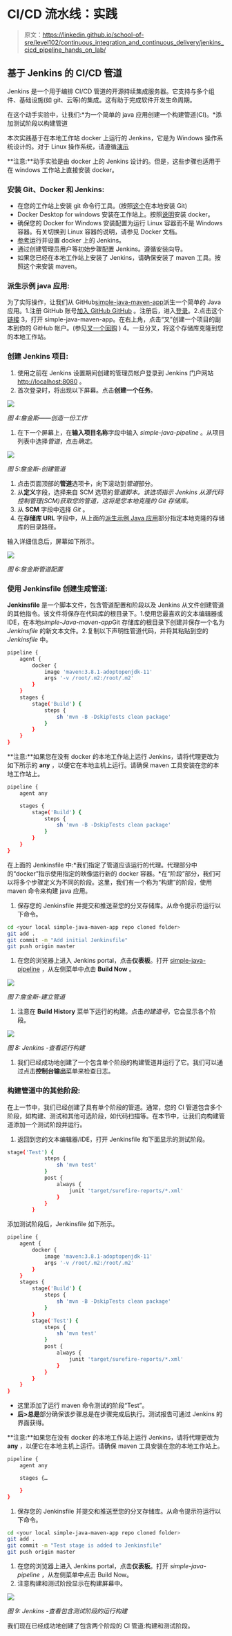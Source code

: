 # CI/CD 流水线：实践

> 原文：<https://linkedin.github.io/school-of-sre/level102/continuous_integration_and_continuous_delivery/jenkins_cicd_pipeline_hands_on_lab/>

## 基于 Jenkins 的 CI/CD 管道

Jenkins 是一个用于编排 CI/CD 管道的开源持续集成服务器。它支持与多个组件、基础设施(如 git、云等)的集成。这有助于完成软件开发生命周期。

在这个动手实验中，让我们:*为一个简单的 java 应用创建一个构建管道(CI)。*添加测试阶段以构建管道

本次实践基于在本地工作站 docker 上运行的 Jenkins，它是为 Windows 操作系统设计的。对于 Linux 操作系统，请遵循[演示](https://www.jenkins.io/doc/tutorials/build-a-java-app-with-maven/)

**注意:**动手实验是由 docker 上的 Jenkins 设计的。但是，这些步骤也适用于在 windows 工作站上直接安装 docker。

### 安装 Git、Docker 和 Jenkins:

*   在您的工作站上安装 git 命令行工具。(按照[这个](https://suwebdev.github.io/wats-lab-faq/first-question.html#download-and-install-git)在本地安装 Git)
*   Docker Desktop for windows 安装在工作站上。按照[说明](https://docs.docker.com/docker-for-windows/install/#install-docker-desktop-on-windows)安装 docker。
*   确保您的 Docker for Windows 安装配置为运行 Linux 容器而不是 Windows 容器。有关切换到 Linux 容器的说明，请参见 Docker 文档。
*   [参考](https://www.jenkins.io/doc/tutorials/build-a-java-app-with-maven/#on-windows)运行并设置 docker 上的 Jenkins。
*   通过创建管理员用户等初始步骤配置 Jenkins。遵循安装向导。
*   如果您已经在本地工作站上安装了 Jenkins，请确保安装了 maven 工具。按照这个来安装 maven。

### 派生示例 java 应用:

为了实际操作，让我们从 GitHub[simple-java-maven-app](https://github.com/jenkins-docs/simple-java-maven-app)派生一个简单的 Java 应用。1.注册 GitHub 账号[加入 GitHub GitHub](https://github.com/signup?source=login) 。注册后，进入[登录](https://github.com/login)。2.点击这个[链接](https://github.com/jenkins-docs/simple-java-maven-app) 3，打开 simple-java-maven-app。在右上角，点击“叉”创建一个项目的副本到你的 GitHub 帐户。(参见[叉一个回购](https://help.github.com/articles/fork-a-repo/) ) 4。一旦分叉，将这个存储库克隆到您的本地工作站。

### 创建 Jenkins 项目:

1.  使用之前在 Jenkins 设置期间创建的管理员帐户登录到 Jenkins 门户网站 [http://localhost:8080](http://localhost:8080) 。
2.  首次登录时，将出现以下屏幕。点击**创建一个任务**。

![](img/da164e491c6bf4711aaf3ddb26b83801.png)

*图 4:詹金斯——创造一份工作*

1.  在下一个屏幕上，在**输入项目名称**字段中输入 *simple-java-pipeline* 。从项目列表中选择*管道*，点击*确定*。

![](img/6a931d808a5a09b95fe05e4ba90a10ad.png)

*图 5:詹金斯-创建管道*

1.  点击页面顶部的**管道**选项卡，向下滚动到*管道*部分。
2.  从**定义**字段，选择来自 SCM 选项的*管道脚本。该选项指示 Jenkins 从源代码控制管理(SCM)获取您的管道，这将是您本地克隆的 Git 存储库。*
3.  从 **SCM** 字段中选择 *Git* 。
4.  在**存储库 URL** 字段中，从上面的[派生示例 Java 应用](#forking-sample-java-application:)部分指定本地克隆的存储库的目录路径。

输入详细信息后，屏幕如下所示。

![](img/8a97bdfa207661707b807203caac5d90.png)

*图 6:詹金斯管道配置*

### 使用 Jenkinsfile 创建生成管道:

**Jenkinsfile** 是一个脚本文件，包含管道配置和阶段以及 Jenkins 从文件创建管道的其他指令。该文件将保存在代码库的根目录下。1.使用您最喜欢的文本编辑器或 IDE，在本地*simple-Java-maven-app*Git 存储库的根目录下创建并保存一个名为 *Jenkinsfile* 的新文本文件。2.复制以下声明性管道代码，并将其粘贴到空的 *Jenkinsfile* 中。

```sh
pipeline {
    agent {
        docker {
            image 'maven:3.8.1-adoptopenjdk-11' 
            args '-v /root/.m2:/root/.m2' 
        }
    }
    stages {
        stage('Build') { 
            steps {
                sh 'mvn -B -DskipTests clean package' 
            }
        }
    }
} 
```

**注意:**如果您在没有 docker 的本地工作站上运行 Jenkins，请将代理更改为如下所示的 **any** ，以便它在本地主机上运行。请确保 maven 工具安装在您的本地工作站上。

```sh
pipeline {
    agent any

    stages {
        stage('Build') { 
            steps {
                sh 'mvn -B -DskipTests clean package' 
            }
        }
    }
} 
```

在上面的 Jenkinsfile 中:*我们指定了管道应该运行的代理。代理部分中的“docker”指示使用指定的映像运行新的 docker 容器。*在“阶段”部分，我们可以将多个步骤定义为不同的阶段。这里，我们有一个称为“构建”的阶段，使用 maven 命令来构建 java 应用。

1.  保存您的 Jenkinsfile 并提交和推送至您的分叉存储库。从命令提示符运行以下命令。

```sh
cd <your local simple-java-maven-app repo cloned folder>
git add .
git commit -m "Add initial Jenkinsfile"
git push origin master 
```

1.  在您的浏览器上进入 Jenkins portal，点击**仪表板**。打开 [simple-java-pipeline](http://localhost:8080/job/simple-java-pipeline/) ，从左侧菜单中点击 **Build Now** 。

![](img/9789233004863dd006276de25548f799.png)

*图 7:詹金斯-建立管道*

1.  注意在 **Build History** 菜单下运行的构建。点击*的建造号*，它会显示各个阶段。

![](img/9481c69bbd2864cca1ccd6c16b285a5a.png)

*图 8: Jenkins -查看运行构建*

1.  我们已经成功地创建了一个包含单个阶段的构建管道并运行了它。我们可以通过点击**控制台输出**菜单来检查日志。

### 构建管道中的其他阶段:

在上一节中，我们已经创建了具有单个阶段的管道。通常，您的 CI 管道包含多个阶段，如构建、测试和其他可选阶段，如代码扫描等。在本节中，让我们向构建管道添加一个测试阶段并运行。

1.  返回到您的文本编辑器/IDE，打开 Jenkinsfile 和下面显示的测试阶段。

```sh
stage('Test') {
            steps {
                sh 'mvn test'
            }
            post {
                always {
                    junit 'target/surefire-reports/*.xml'
                }
            }
        } 
```

添加测试阶段后，Jenkinsfile 如下所示。

```sh
pipeline {
    agent {
        docker {
            image 'maven:3.8.1-adoptopenjdk-11' 
            args '-v /root/.m2:/root/.m2' 
        }
    }
    stages {
        stage('Build') { 
            steps {
                sh 'mvn -B -DskipTests clean package' 
            }
        }
        stage('Test') {
            steps {
                sh 'mvn test'
            }
            post {
                always {
                    junit 'target/surefire-reports/*.xml'
                }
            }
        }
    }
} 
```

*   这里添加了运行 maven 命令测试的阶段“Test”。
*   **后>总是**部分确保该步骤总是在步骤完成后执行。测试报告可通过 Jenkins 的界面获得。

**注意:**如果您在没有 docker 的本地工作站上运行 Jenkins，请将代理更改为 **any** ，以便它在本地主机上运行。请确保 maven 工具安装在您的本地工作站上。

```sh
pipeline {
    agent any

    stages {…

    }
} 
```

1.  保存您的 Jenkinsfile 并提交和推送至您的分叉存储库。从命令提示符运行以下命令。

```sh
cd <your local simple-java-maven-app repo cloned folder>
git add .
git commit -m "Test stage is added to Jenkinsfile"
git push origin master 
```

1.  在您的浏览器上进入 Jenkins portal，点击**仪表板**。打开 *simple-java-pipeline* ，从左侧菜单中点击 Build Now。
2.  注意构建和测试阶段显示在构建屏幕中。

![](img/6fed1f9957cd272b2af37aeb18c30ed2.png)

*图 9: Jenkins -查看包含测试阶段的运行构建*

我们现在已经成功地创建了包含两个阶段的 CI 管道:构建和测试阶段。